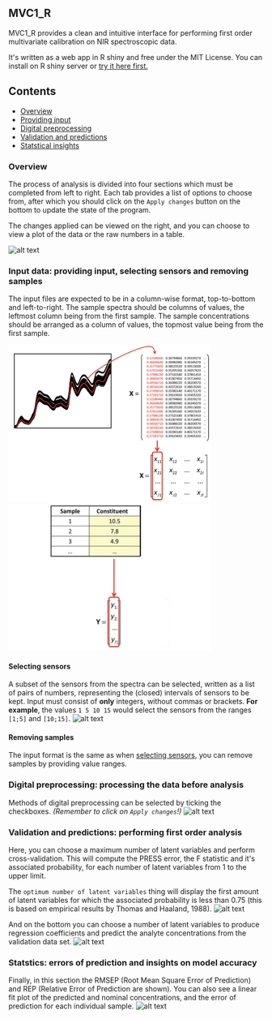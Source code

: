 ## MVC1_R

MVC1_R provides a clean and intuitive interface for performing first order
multivariate calibration on NIR spectroscopic data.

It's written as a web app in R shiny and free under the MIT License.
You can install on R shiny server or
[try it here first.](http://atmunr.shinyapps.io/mvc1)

## Contents
 * [Overview](#overview)
 * [Providing input](#input-data-providing-input-selecting-sensors-and-removing-samples)
 * [Digital preprocessing](#digital-preprocessing-processing-the-data-before-analysis)
 * [Validation and predictions](#validation-and-predictions-performing-first-order-analysis)
 * [Statstical insights](#statstics-errors-of-prediction-and-insights-on-model-accuracy)


### Overview

The process of analysis is divided into four sections which must be completed
from left to right. Each tab provides a list of options to choose from, after
which you should click on the `Apply changes` button on the bottom to update
the state of the program.

The changes applied can be viewed on the right, and you can choose to view a
plot of the data or the raw numbers in a table.


![alt text](https://raw.githubusercontent.com/atmunr/MVC1/master/readmefigures/overview.jpg)

### Input data: providing input, selecting sensors and removing samples
The input files are expected to be in a column-wise format, top-to-bottom and
left-to-right. The sample spectra should be columns of values, the leftmost
column being from the first sample. The sample concentrations should be arranged
as a column of values, the topmost value being from the first sample.
<p float="left">
  <img src="/readmefigures/input_format_1.jpg" width="400" />
  <img src="/readmefigures/input_format_2.jpg" width="400" />
</p>

#### Selecting sensors
A subset of the sensors from the spectra can be selected, written as a list of
pairs of numbers, representing the (closed) intervals of sensors to be kept.
Input must consist of **only** integers, without commas or brackets.
**For example**, the values `1 5 10 15` would select the sensors from the ranges
`[1;5]` and `[10;15]`.
![alt text](https://raw.githubusercontent.com/atmunr/MVC1/master/readmefigures/selecting_sensors.jpg)

#### Removing samples
The input format is the same as when [selecting sensors](#selecting-sensors),
you can remove samples by providing value ranges.

### Digital preprocessing: processing the data before analysis
Methods of digital preprocessing can be selected by ticking the checkboxes.
*(Remember to click on `Apply changes`!)*
![alt text](https://raw.githubusercontent.com/atmunr/MVC1/master/readmefigures/digital_preprocessing.jpg)

### Validation and predictions: performing first order analysis
Here, you can choose a maximum number of latent variables and perform
cross-validation. This will compute the PRESS error, the F statistic and it's
associated probability, for each number of latent variables from 1 to the upper
limit.

The `optimum number of latent variables` thing will display the first amount of
latent variables for which the associated probability is less than 0.75 (this is
based on empirical results by Thomas and Haaland, 1988).
![alt text](https://raw.githubusercontent.com/atmunr/MVC1/master/readmefigures/validation.jpg)

And on the bottom you can choose a number of latent variables to produce
regression coefficients and predict the analyte concentrations from the
validation data set.
![alt text](https://raw.githubusercontent.com/atmunr/MVC1/master/readmefigures/prediction.jpg)

### Statstics: errors of prediction and insights on model accuracy
Finally, in this section the  RMSEP (Root Mean Square Error of Prediction) and
REP (Relative Error of Prediction are shown). You can also see a linear fit plot
of the predicted and nominal concentrations, and the error of prediction for
each individual sample.
![alt text](https://raw.githubusercontent.com/atmunr/MVC1/master/readmefigures/statistics.jpg)
